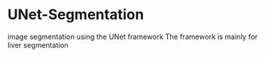 # UNet-Segmentation
image segmentation using the UNet framework
The framework is mainly for liver segmentation
